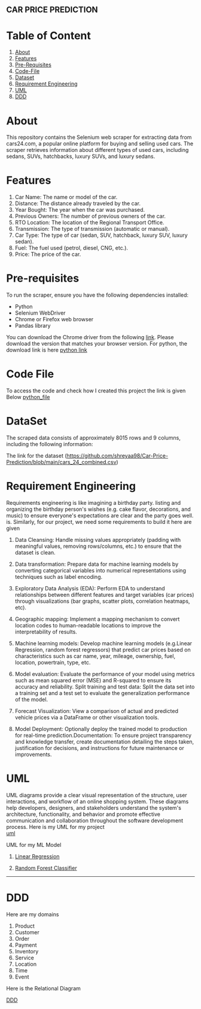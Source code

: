 ## CAR PRICE PREDICTION


# Table of Content
1. [About](#about)
2. [Features](#features)
3. [Pre-Requisites](#pre-requisites)
4. [Code-File](#code-file)
5. [Dataset](#dataset)
6. [Requirement Engineering](#requirement-engineering)
7. [UML](#uml)
8. [DDD](#ddd)

# About 
This repository contains the Selenium web scraper for extracting data from cars24.com, a popular online platform for buying and selling used cars.
The scraper retrieves information about different types of used cars, including sedans, SUVs, hatchbacks, luxury SUVs, and luxury sedans.


# Features
1. Car Name: The name or model of the car.
2. Distance: The distance already traveled by the car.
3. Year Bought: The year when the car was purchased.
4. Previous Owners: The number of previous owners of the car.
5. RTO Location: The location of the Regional Transport Office.
6. Transmission: The type of transmission (automatic or manual).
7. Car Type: The type of car (sedan, SUV, hatchback, luxury SUV, luxury sedan).
8. Fuel: The fuel used (petrol, diesel, CNG, etc.).
9. Price: The price of the car.

# Pre-requisites
To run the scraper, ensure you have the following dependencies installed:

- Python 
- Selenium WebDriver
- Chrome or Firefox web browser
- Pandas library

You can download the Chrome driver from the following [link](https://chromedriver.storage.googleapis.com/index.html). Please download the version that matches your browser version. For python, the download link is here [python link](https://www.python.org/)

# Code File 
To access the code and check how I created this project the link is given Below [python_file](https://github.com/shreyaa98/Car-Price-Prediction/blob/main/cars24.py)

# DataSet
The scraped data consists of approximately 8015 rows and 9 columns, including the following information:

The link for the dataset (https://github.com/shreyaa98/Car-Price-Prediction/blob/main/cars_24_combined.csv)

# Requirement Engineering
 Requirements engineering is like imagining a birthday party. listing and organizing  the birthday person's wishes (e.g.
 cake flavor, decorations,  and music) to ensure everyone's expectations are clear and the party goes well.
 is. Similarly, for our project, we need some requirements to build it here are given 
 
 1. Data Cleansing: Handle missing values ​​appropriately (padding with meaningful values, removing rows/columns, etc.) to ensure that the dataset is clean.
 
 2. Data transformation: Prepare data for machine learning models by converting categorical variables into numerical representations using techniques such as label encoding.
 
 3. Exploratory Data Analysis (EDA): Perform  EDA to understand  relationships between different features and  target variables (car prices) through visualizations (bar graphs, scatter plots,  correlation 
    heatmaps, etc).
 4. Geographic mapping: Implement a mapping mechanism to convert location codes to human-readable locations to improve the interpretability of results.
 
 5. Machine learning models: Develop  machine learning models (e.g.Linear Regression, random forest regressors) that predict car prices based on characteristics such as car name, year, mileage, ownership, fuel, 
     location, powertrain, type, etc.
6. Model evaluation: Evaluate the performance of your model using metrics such as mean squared error (MSE) and R-squared to ensure its accuracy and reliability.
 Split training and test data: Split the  data set into a training set and a test set to evaluate the  generalization performance of the model.
 
 7. Forecast Visualization: View a comparison of actual and predicted vehicle prices via a DataFrame or other visualization tools.
   
 
9. Model Deployment: Optionally deploy the trained model to  production  for real-time prediction.Documentation: To ensure project transparency and knowledge transfer, create documentation detailing  the steps 
    taken, justification for decisions, and instructions for future maintenance or improvements.

 # UML 
 UML diagrams provide a clear visual representation of the  structure, user interactions, and workflow of an online shopping system.
 These diagrams help developers, designers, and stakeholders understand the system's architecture, functionality, and behavior and promote effective communication and collaboration throughout the  software 
 development process. Here is my UML for my project  
 [uml](https://github.com/shreyaa98/Car-Price-Prediction/blob/main/UML_diagram.png)

 UML for my ML Model 
 1. [Linear Regression](https://github.com/shreyaa98/Car-Price-Prediction/blob/main/Linear_Regression.png)



 2. [Random Forest Classifier](https://github.com/shreyaa98/Car-Price-Prediction/blob/main/Random%20Forest.png)

---

# DDD
Here are my domains
1. Product
2. Customer
3. Order
4. Payment
5. Inventory
6. Service
7. Location
8. Time
9. Event

Here is the Relational Diagram 

[DDD](https://github.com/shreyaa98/Car-Price-Prediction/blob/main/DDD.png)

 


